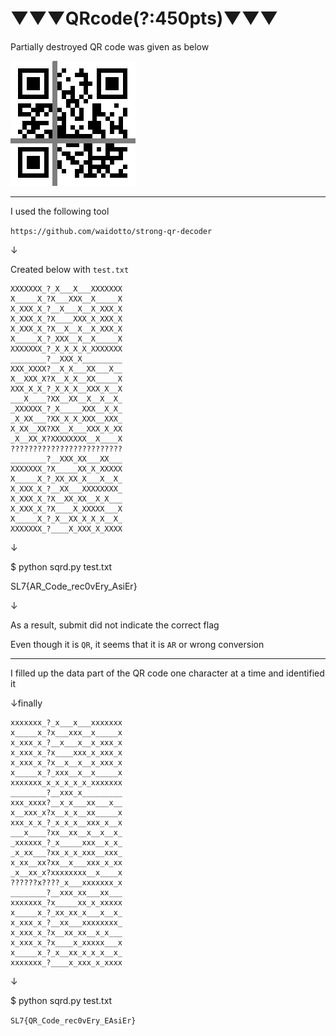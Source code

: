 # ▼▼▼QRcode(?:450pts)▼▼▼　

Partially destroyed QR code was given as below

<img src="QRCOde.png"></img>

---

I used the following tool

`https://github.com/waidotto/strong-qr-decoder`

↓

Created below with `test.txt`

```
XXXXXXX_?_X___X___XXXXXXX
X_____X_?X___XXX__X_____X
X_XXX_X_?__X___X__X_XXX_X
X_XXX_X_?X____XXX_X_XXX_X
X_XXX_X_?X__X__X__X_XXX_X
X_____X_?_XXX__X__X_____X
XXXXXXX_?_X_X_X_X_XXXXXXX
________?__XXX_X_________
XXX_XXXX?__X_X___XX___X__
X__XXX_X?X__X_X__XX_____X
XXX_X_X_?_X_X_X__XXX_X__X
___X____?XX__XX__X__X__X_
_XXXXXX_?_X_____XXX__X_X_
_X_XX___?XX_X_X_XXX__XXX_
X_XX__XX?XX__X___XXX_X_XX
_X__XX_X?XXXXXXXX__X____X
?????????????????????????
________?__XXX_XX___XX___
XXXXXXX_?X_____XX_X_XXXXX
X_____X_?_XX_XX_X___X__X_
X_XXX_X_?__XX___XXXXXXXX_
X_XXX_X_?X__XX_XX__X_X___
X_XXX_X_?X____X_XXXXX___X
X_____X_?_X__XX_X_X_X__X_
XXXXXXX_?____X_XXX_X_XXXX
```

↓

$ python sqrd.py test.txt 

SL7{AR_Code_rec0vEry_AsiEr}

↓

As a result, submit did not indicate the correct flag

Even though it is `QR`, it seems that it is `AR` or wrong conversion

---

I filled up the data part of the QR code one character at a time and identified it

↓finally

```
xxxxxxx_?_x___x___xxxxxxx
x_____x_?x___xxx__x_____x
x_xxx_x_?__x___x__x_xxx_x
x_xxx_x_?x____xxx_x_xxx_x
x_xxx_x_?x__x__x__x_xxx_x
x_____x_?_xxx__x__x_____x
xxxxxxx_x_x_x_x_x_xxxxxxx
________?__xxx_x_________
xxx_xxxx?__x_x___xx___x__
x__xxx_x?x__x_x__xx_____x
xxx_x_x_?_x_x_x__xxx_x__x
___x____?xx__xx__x__x__x_
_xxxxxx_?_x_____xxx__x_x_
_x_xx___?xx_x_x_xxx__xxx_
x_xx__xx?xx__x___xxx_x_xx
_x__xx_x?xxxxxxxx__x____x
??????x????_x___xxxxxxx_x
________?__xxx_xx___xx___
xxxxxxx_?x_____xx_x_xxxxx
x_____x_?_xx_xx_x___x__x_
x_xxx_x_?__xx___xxxxxxxx_
x_xxx_x_?x__xx_xx__x_x___
x_xxx_x_?x____x_xxxxx___x
x_____x_?_x__xx_x_x_x__x_
xxxxxxx_?____x_xxx_x_xxxx
```

↓

$ python sqrd.py test.txt 

`SL7{QR_Code_rec0vEry_EAsiEr}`
